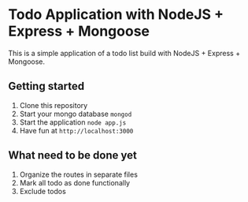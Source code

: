 # Todo Application with NodeJS + Express + Mongoose
This is a simple application of a todo list build with NodeJS + Express + Mongoose.


## Getting started
1. Clone this repository
2. Start your mongo database ```mongod``` 
3. Start the application ```node app.js```
4. Have fun at ```http://localhost:3000```


## What need to be done yet

1. Organize the routes in separate files
2. Mark all todo as done functionally
3. Exclude todos